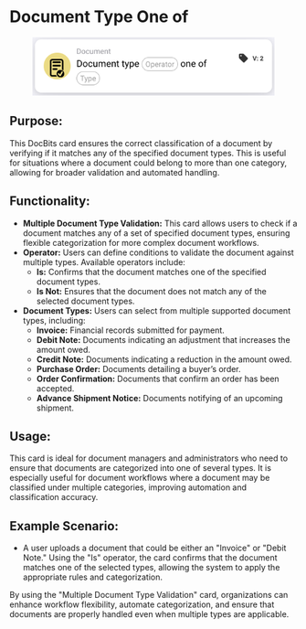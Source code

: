 # Document Type One of

<figure><img src="../../../.gitbook/assets/image (33).png" alt=""><figcaption></figcaption></figure>

## **Purpose:**

This DocBits card ensures the correct classification of a document by verifying if it matches any of the specified document types. This is useful for situations where a document could belong to more than one category, allowing for broader validation and automated handling.

## **Functionality:**

* **Multiple Document Type Validation:** This card allows users to check if a document matches any of a set of specified document types, ensuring flexible categorization for more complex document workflows.
* **Operator:** Users can define conditions to validate the document against multiple types. Available operators include:
  * **Is:** Confirms that the document matches one of the specified document types.
  * **Is Not:** Ensures that the document does not match any of the selected document types.
* **Document Types:** Users can select from multiple supported document types, including:
  * **Invoice:** Financial records submitted for payment.
  * **Debit Note:** Documents indicating an adjustment that increases the amount owed.
  * **Credit Note:** Documents indicating a reduction in the amount owed.
  * **Purchase Order:** Documents detailing a buyer’s order.
  * **Order Confirmation:** Documents that confirm an order has been accepted.
  * **Advance Shipment Notice:** Documents notifying of an upcoming shipment.

## **Usage:**

This card is ideal for document managers and administrators who need to ensure that documents are categorized into one of several types. It is especially useful for document workflows where a document may be classified under multiple categories, improving automation and classification accuracy.

## **Example Scenario:**

* A user uploads a document that could be either an "Invoice" or "Debit Note." Using the "Is" operator, the card confirms that the document matches one of the selected types, allowing the system to apply the appropriate rules and categorization.

By using the "Multiple Document Type Validation" card, organizations can enhance workflow flexibility, automate categorization, and ensure that documents are properly handled even when multiple types are applicable.
